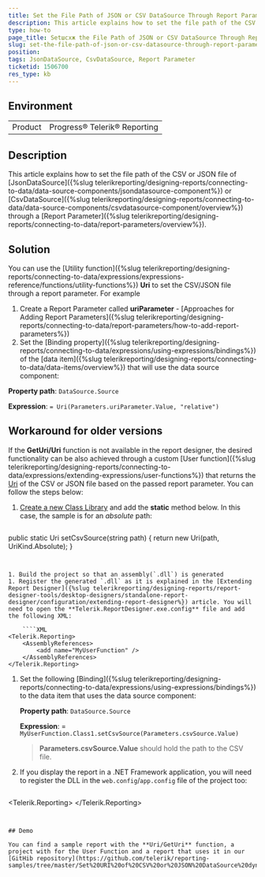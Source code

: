 ```yaml
---
title: Set the File Path of JSON or CSV DataSource Through Report Parameter
description: This article explains how to set the file path of the CSV or JSON file of JSON or CSV DataSource through a report parameter
type: how-to
page_title: Setшсхж the File Path of JSON or CSV DataSource Through Report Parameter
slug: set-the-file-path-of-json-or-csv-datasource-through-report-parameter
position: 
tags: JsonDataSource, CsvDataSource, Report Parameter
ticketid: 1506700
res_type: kb
---
```


## Environment
<table>
	<tbody>
		<tr>
			<td>Product</td>
			<td>Progress® Telerik® Reporting</td>
		</tr>
	</tbody>
</table>


## Description

This article explains how to set the file path of the CSV or JSON file of [JsonDataSource]({%slug telerikreporting/designing-reports/connecting-to-data/data-source-components/jsondatasource-component%}) or [CsvDataSource]({%slug telerikreporting/designing-reports/connecting-to-data/data-source-components/csvdatasource-component/overview%}) through a [Report Parameter]({%slug telerikreporting/designing-reports/connecting-to-data/report-parameters/overview%}).


## Solution

You can use the [Utility function]({%slug telerikreporting/designing-reports/connecting-to-data/expressions/expressions-reference/functions/utility-functions%}) **Uri** to set the CSV/JSON file through a report parameter. For example

1. Create a Report Parameter called **uriParameter** - [Approaches for Adding Report Parameters]({%slug telerikreporting/designing-reports/connecting-to-data/report-parameters/how-to-add-report-parameters%})
1. Set the [Binding property]({%slug telerikreporting/designing-reports/connecting-to-data/expressions/using-expressions/bindings%}) of the [data item]({%slug telerikreporting/designing-reports/connecting-to-data/data-items/overview%}) that will use the data source component:

**Property path**: `DataSource.Source`

**Expression**: `= Uri(Parameters.uriParameter.Value, "relative")`


## Workaround for older versions

If the **GetUri/Uri** function is not available in the report designer, the desired functionality can be also achieved through a custom [User function]({%slug telerikreporting/designing-reports/connecting-to-data/expressions/extending-expressions/user-functions%}) that returns the [Uri](https://learn.microsoft.com/en-us/dotnet/api/system.uri) of the CSV or JSON file based on the passed report parameter. 
You can follow the steps below:

1. [Create a new Class Library](https://learn.microsoft.com/en-us/dotnet/core/tutorials/library-with-visual-studio) and add the **static** method below. In this case, the sample is for an *absolute* path:

	````CSharp
public static Uri setCsvSource(string path)
{
    return new Uri(path, UriKind.Absolute);
}
````


1. Build the project so that an assembly(`.dll`) is generated
1. Register the generated `.dll` as it is explained in the [Extending Report Designer]({%slug telerikreporting/designing-reports/report-designer-tools/desktop-designers/standalone-report-designer/configuration/extending-report-designer%}) article. You will need to open the **Telerik.ReportDesigner.exe.config** file and add the following XML:

	````XML
<Telerik.Reporting>
	<AssemblyReferences>
		<add name="MyUserFunction" />
	</AssemblyReferences>
</Telerik.Reporting>
````


1. Set the following [Binding]({%slug telerikreporting/designing-reports/connecting-to-data/expressions/using-expressions/bindings%}) to the data item that uses the data source component:

	**Property path**: `DataSource.Source`

	**Expression**: = `MyUserFunction.Class1.setCsvSource(Parameters.csvSource.Value)`

	> **Parameters.csvSource.Value** should hold the path to the CSV file.

1. If you display the report in a .NET Framework application, you will need to register the DLL in the `web.config`/`app.config` file of the project too:

	````XML
<Telerik.Reporting>
	<AssemblyReferences>
		<add name="MyUserFunction" />
	</AssemblyReferences>
</Telerik.Reporting>
````


## Demo

You can find a sample report with the **Uri/GetUri** function, a project with for the User Function and a report that uses it in our [GitHib repository](https://github.com/telerik/reporting-samples/tree/master/Set%20URI%20of%20CSV%20or%20JSON%20DataSource%20dynamically).
